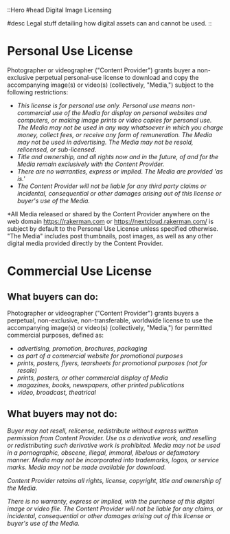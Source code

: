 ::Hero
#head
Digital Image Licensing

#desc
Legal stuff detailing how digital assets can and cannot be used.
::

# Personal Use License
Photographer or videographer ("Content Provider") grants buyer a non-exclusive perpetual personal-use license to download and copy the accompanying image(s) or video(s) (collectively, "Media,") subject to the following restrictions:

- *This license is for personal use only. Personal use means non-commercial use of the Media for display on personal websites and computers, or making image prints or video copies for personal use. The Media may not be used in any way whatsoever in which you charge money, collect fees, or receive any form of remuneration. The Media may not be used in advertising. The Media may not be resold, relicensed, or sub-licensed.*
- *Title and ownership, and all rights now and in the future, of and for the Media remain exclusively with the Content Provider.*
- *There are no warranties, express or implied. The Media are provided 'as is.'*
- *The Content Provider will not be liable for any third party claims or incidental, consequential or other damages arising out of this license or buyer's use of the Media.*

*All Media released or shared by the Content Provider anywhere on the web domain https://rakerman.com or https://nextcloud.rakerman.com/ is subject by default to the Personal Use License unless specified otherwise. "The Media" includes post thumbnails, post images, as well as any other digital media provided directly by the Content Provider.

# Commercial Use License
## What buyers can do:
Photographer or videographer ("Content Provider") grants buyers a perpetual, non-exclusive, non-transferable, worldwide license to use the accompanying image(s) or video(s) (collectively, "Media,") for permitted commercial purposes, defined as:

- *advertising, promotion, brochures, packaging*
- *as part of a commercial website for promotional purposes*
- *prints, posters, flyers, tearsheets for promotional purposes (not for resale)*
- *prints, posters, or other commercial display of Media*
- *magazines, books, newspapers, other printed publications*
- *video, broadcast, theatrical*

## What buyers may not do:
*Buyer may not resell, relicense, redistribute without express written permission from Content Provider. Use as a derivative work, and reselling or redistributing such derivative work is prohibited. Media may not be used in a pornographic, obscene, illegal, immoral, libelous or defamatory manner. Media may not be incorporated into trademarks, logos, or service marks. Media may not be made available for download.*

*Content Provider retains all rights, license, copyright, title and ownership of the Media.*

*There is no warranty, express or implied, with the purchase of this digital image or video file. The Content Provider will not be liable for any claims, or incidental, consequential or other damages arising out of this license or buyer's use of the Media.*